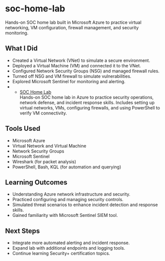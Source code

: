 # soc-home-lab
Hands-on SOC home lab built in Microsoft Azure to practice virtual networking, VM configuration, firewall management, and security monitoring.

## What I Did

- Created a Virtual Network (VNet) to simulate a secure environment.
- Deployed a Virtual Machine (VM) and connected it to the VNet.
- Configured Network Security Groups (NSG) and managed firewall rules.
- Turned off NSG and VM firewall to simulate vulnerabilities.
- Explored Microsoft Sentinel for monitoring and alerting.
- - [SOC Home Lab](https://github.com/yourusername/soc-home-lab)  
  Hands-on SOC home lab in Azure to practice security operations, network defense, and incident response skills. Includes setting up virtual networks, VMs, configuring firewalls, and using PowerShell to verify VM connectivity.


## Tools Used

- Microsoft Azure
- Virtual Network and Virtual Machine
- Network Security Groups
- Microsoft Sentinel
- Wireshark (for packet analysis)
- PowerShell, Bash, KQL (for automation and querying)

## Learning Outcomes

- Understanding Azure network infrastructure and security.
- Practiced configuring and managing security controls.
- Simulated threat scenarios to enhance incident detection and response skills.
- Gained familiarity with Microsoft Sentinel SIEM tool.

## Next Steps

- Integrate more automated alerting and incident response.
- Expand lab with additional endpoints and logging tools.
- Continue learning Security+ certification topics.
